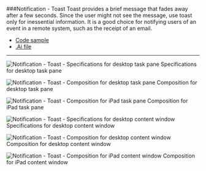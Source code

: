 ###Notification - Toast
Toast provides a brief message that fades away after a few seconds. Since the user might not see the message, use toast only for inessential information. It is a good choice for notifying users of an event in a remote system, such as the receipt of an email.
* [Code sample](https://github.com/OfficeDev/Office-Add-in-UX-Design-Patterns-Code/tree/master/templates/notifications/toast)
* [.Ai file](https://github.com/OfficeDev/Office-Add-in-UX-Design-Patterns/blob/master/Patterns/Source%20Files/Notification_toast.ai)

***

![Notification - Toast - Specifications for desktop task pane](https://raw.githubusercontent.com/OfficeDev/Office-Add-in-UX-Design-Patterns/alec's-markdown/PNGs/Notification_Toast/Notification_toast_Desktop%20Task%20Pane%20Callouts.png)
Specifications for desktop task pane 


![Notification - Toast - Composition for desktop task pane](https://raw.githubusercontent.com/OfficeDev/Office-Add-in-UX-Design-Patterns/alec's-markdown/PNGs/Notification_Toast/Notification_toast_Desktop%20Task%20Pane.png)
Composition for desktop task pane 


![Notification - Toast - Composition for iPad task pane](https://raw.githubusercontent.com/OfficeDev/Office-Add-in-UX-Design-Patterns/alec's-markdown/PNGs/Notification_Toast/Notification_toast_iPad%20Task%20Pane.png)
Composition for iPad task pane 


![Notification - Toast - Specifications for desktop content window](https://raw.githubusercontent.com/OfficeDev/Office-Add-in-UX-Design-Patterns/alec's-markdown/PNGs/Notification_Toast/Notification_toast_Desktop%20Content%20Window%20Callouts.png)
Specifications for desktop content window


![Notification - Toast - Composition for desktop content window](https://raw.githubusercontent.com/OfficeDev/Office-Add-in-UX-Design-Patterns/alec's-markdown/PNGs/Notification_Toast/Notification_toast_Desktop%20Content%20Window.png)
Composition for desktop content window


![Notification - Toast - Composition for iPad content window](https://raw.githubusercontent.com/OfficeDev/Office-Add-in-UX-Design-Patterns/alec's-markdown/PNGs/Notification_Toast/Notification_toast_iPad%20Content%20Window.png)
Composition for iPad content window
